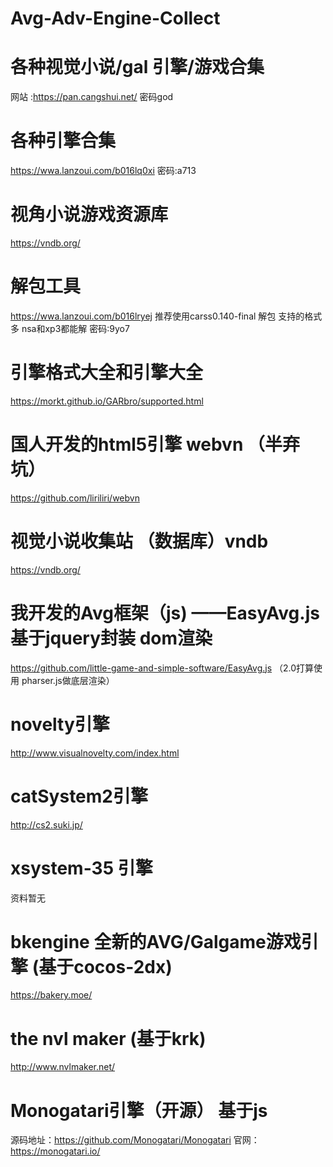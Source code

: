 # Avg-Adv-Engine-Collect
# 各种视觉小说/gal 引擎/游戏合集
网站 :https://pan.cangshui.net/
密码god
# 各种引擎合集
https://wwa.lanzoui.com/b016lq0xi
密码:a713
# 视角小说游戏资源库
https://vndb.org/
# 解包工具
https://wwa.lanzoui.com/b016lryej 推荐使用carss0.140-final 解包 支持的格式多 nsa和xp3都能解
密码:9yo7
# 引擎格式大全和引擎大全
https://morkt.github.io/GARbro/supported.html
# 国人开发的html5引擎 webvn （半弃坑）
https://github.com/liriliri/webvn
# 视觉小说收集站 （数据库）vndb
https://vndb.org/
# 我开发的Avg框架（js) ——EasyAvg.js 基于jquery封装 dom渲染
https://github.com/little-game-and-simple-software/EasyAvg.js
（2.0打算使用 pharser.js做底层渲染）
# novelty引擎
http://www.visualnovelty.com/index.html
# catSystem2引擎
http://cs2.suki.jp/
# xsystem-35 引擎
资料暂无
# bkengine 全新的AVG/Galgame游戏引擎 (基于cocos-2dx)
https://bakery.moe/
# the nvl maker (基于krk)
http://www.nvlmaker.net/
# Monogatari引擎（开源） 基于js
源码地址：https://github.com/Monogatari/Monogatari
官网：https://monogatari.io/
